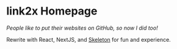 # link2x Homepage

*People like to put their websites on GitHub, so now I did too!*

Rewrite with React, NextJS, and [Skeleton](https://github.com/dhg/Skeleton) for fun and experience.